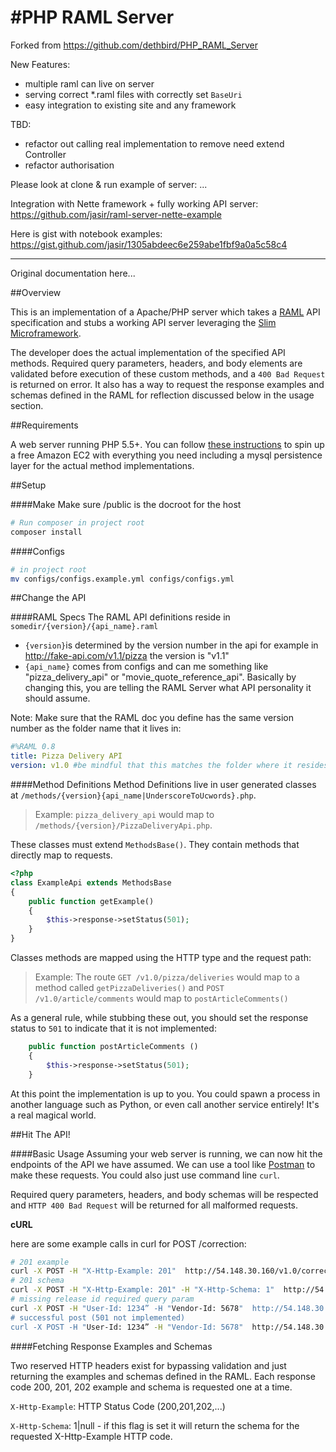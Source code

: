#PHP RAML Server
==============

Forked from https://github.com/dethbird/PHP_RAML_Server

New Features:

* multiple raml can live on server
* serving correct *.raml files with correctly set `BaseUri`
* easy integration to existing site and any framework

TBD:

* refactor out calling real implementation to remove need
  extend Controller
* refactor authorisation

Please look at clone & run example of server: ...

Integration with Nette framework + fully working API server: https://github.com/jasir/raml-server-nette-example

Here is gist with notebook examples: https://gist.github.com/jasir/1305abdeec6e259abe1fbf9a0a5c58c4


---

Original documentation here...

##Overview

This is an implementation of a Apache/PHP server which takes a [RAML](http://raml.org) API specification and stubs a working API server leveraging the [Slim Microframework](http://www.slimframework.com/).

The developer does the actual implementation of the specified API methods. Required query parameters, headers, and body elements are validated before execution of these custom methods, and a `400 Bad Request` is returned on error. It also has a way to request the response examples and schemas defined in the RAML for reflection discussed below in the usage section.

##Requirements

A web server running PHP 5.5+. You can follow [these instructions](aws-ec2-howto.md) to spin up a free Amazon EC2 with everything you need including a mysql persistence layer for the actual method implementations.


##Setup

####Make
Make sure /public is the docroot for the host

```bash
# Run composer in project root
composer install
```
####Configs

```bash
# in project root
mv configs/configs.example.yml configs/configs.yml
```

##Change the API

####RAML Specs
The RAML API definitions reside in `somedir/{version}/{api_name}.raml`

- `{version}`is determined by the version number in the api for example in http://fake-api.com/v1.1/pizza the version is "v1.1"
- `{api_name}` comes from configs and can me something like "pizza_delivery_api" or "movie_quote_reference_api". Basically by changing this, you are telling the RAML Server what API personality it should assume.

Note: Make sure that the RAML doc you define has the same version number as the folder name that it lives in:
```yml
#%RAML 0.8
title: Pizza Delivery API
version: v1.0 #be mindful that this matches the folder where it resides
```

####Method Definitions
Method Definitions live in user generated classes at `/methods/{version}{api_name|UnderscoreToUcwords}.php`.

> Example: `pizza_delivery_api` would map to `/methods/{version}/PizzaDeliveryApi.php`.

These classes must extend `MethodsBase()`. They contain methods that directly map to requests.

```php
<?php
class ExampleApi extends MethodsBase
{
    public function getExample()
    {
        $this->response->setStatus(501);
    }
}
```

Classes methods are mapped using the HTTP type and the request path:

> Example: The route `GET /v1.0/pizza/deliveries` would map to a method called `getPizzaDeliveries()` and `POST /v1.0/article/comments` would map to `postArticleComments()`

As a general rule, while stubbing these out, you should set the response status to `501` to indicate that it is not implemented:
```php
    public function postArticleComments ()
    {
        $this->response->setStatus(501);
    }
```

At this point the implementation is up to you. You could spawn a process in another language such as Python, or even call another service entirely! It's a real magical world.

##Hit The API!

####Basic Usage
Assuming your web server is running, we can now hit the endpoints of the API we have assumed. We can use a tool like [Postman](https://www.getpostman.com/) to make these requests. You could also just use command line `curl`.

Required query parameters, headers, and body schemas will be respected and `HTTP 400 Bad Request` will be returned for all malformed requests.

**cURL**

here are some example calls in curl for POST /correction:

```bash
# 201 example
curl -X POST -H "X-Http-Example: 201"  http://54.148.30.160/v1.0/correction 
# 201 schema
curl -X POST -H "X-Http-Example: 201" -H "X-Http-Schema: 1"  http://54.148.30.160/v1.0/correction
# missing release id required query param
curl -X POST -H "User-Id: 1234” -H "Vendor-Id: 5678"  http://54.148.30.160/v1.0/correction
# successful post (501 not implemented)
curl -X POST -H "User-Id: 1234” -H "Vendor-Id: 5678"  http://54.148.30.160/v1.0/correction?release_id=9988776 
```

####Fetching Response Examples and Schemas

Two reserved HTTP headers exist for bypassing validation and just returning the examples and schemas defined in the RAML. Each response code 200, 201, 202 example and schema is requested one at a time.

`X-Http-Example`: HTTP Status Code (200,201,202,...)

`X-Http-Schema`: 1|null - if this flag is set it will return the schema for the requested X-Http-Example HTTP code.


